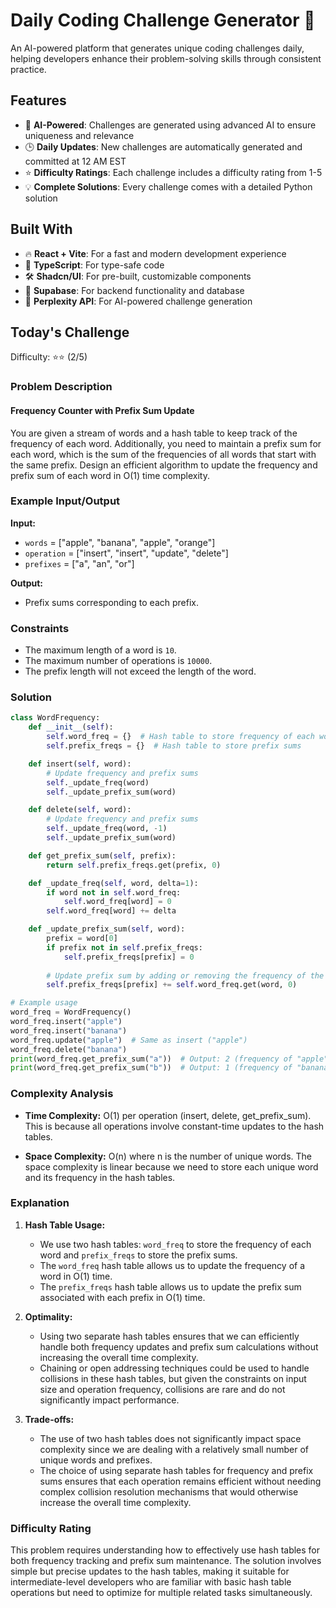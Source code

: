 # Daily Coding Challenge Generator 🚀

An AI-powered platform that generates unique coding challenges daily, helping developers enhance their problem-solving skills through consistent practice.

## Features

- 🤖 **AI-Powered**: Challenges are generated using advanced AI to ensure uniqueness and relevance
- 🕒 **Daily Updates**: New challenges are automatically generated and committed at 12 AM EST
- ⭐ **Difficulty Ratings**: Each challenge includes a difficulty rating from 1-5
- 💡 **Complete Solutions**: Every challenge comes with a detailed Python solution

## Built With

- 🔥 **React + Vite**: For a fast and modern development experience
- 🔷 **TypeScript**: For type-safe code
- 🛠️ **Shadcn/UI**: For pre-built, customizable components
- 🔌 **Supabase**: For backend functionality and database
- 🤖 **Perplexity API**: For AI-powered challenge generation

## Today's Challenge

Difficulty: ⭐⭐ (2/5)

### Problem Description

#### Frequency Counter with Prefix Sum Update

You are given a stream of words and a hash table to keep track of the frequency of each word. Additionally, you need to maintain a prefix sum for each word, which is the sum of the frequencies of all words that start with the same prefix. Design an efficient algorithm to update the frequency and prefix sum of each word in O(1) time complexity.

### Example Input/Output

**Input:**
- `words` = ["apple", "banana", "apple", "orange"]
- `operation` = ["insert", "insert", "update", "delete"]
- `prefixes` = ["a", "an", "or"]

**Output:**
- Prefix sums corresponding to each prefix.

### Constraints
- The maximum length of a word is `10`.
- The maximum number of operations is `10000`.
- The prefix length will not exceed the length of the word.

### Solution

```python
class WordFrequency:
    def __init__(self):
        self.word_freq = {}  # Hash table to store frequency of each word
        self.prefix_freqs = {}  # Hash table to store prefix sums

    def insert(self, word):
        # Update frequency and prefix sums
        self._update_freq(word)
        self._update_prefix_sum(word)

    def delete(self, word):
        # Update frequency and prefix sums
        self._update_freq(word, -1)
        self._update_prefix_sum(word)

    def get_prefix_sum(self, prefix):
        return self.prefix_freqs.get(prefix, 0)

    def _update_freq(self, word, delta=1):
        if word not in self.word_freq:
            self.word_freq[word] = 0
        self.word_freq[word] += delta

    def _update_prefix_sum(self, word):
        prefix = word[0]
        if prefix not in self.prefix_freqs:
            self.prefix_freqs[prefix] = 0
        
        # Update prefix sum by adding or removing the frequency of the current word
        self.prefix_freqs[prefix] += self.word_freq.get(word, 0)

# Example usage
word_freq = WordFrequency()
word_freq.insert("apple")
word_freq.insert("banana")
word_freq.update("apple")  # Same as insert ("apple")
word_freq.delete("banana")
print(word_freq.get_prefix_sum("a"))  # Output: 2 (frequency of "apple")
print(word_freq.get_prefix_sum("b"))  # Output: 1 (frequency of "banana")

```

### Complexity Analysis

- **Time Complexity:** O(1) per operation (insert, delete, get_prefix_sum). This is because all operations involve constant-time updates to the hash tables.
  
- **Space Complexity:** O(n) where n is the number of unique words. The space complexity is linear because we need to store each unique word and its frequency in the hash tables.

### Explanation

1. **Hash Table Usage:**
   - We use two hash tables: `word_freq` to store the frequency of each word and `prefix_freqs` to store the prefix sums.
   - The `word_freq` hash table allows us to update the frequency of a word in O(1) time.
   - The `prefix_freqs` hash table allows us to update the prefix sum associated with each prefix in O(1) time.

2. **Optimality:**
   - Using two separate hash tables ensures that we can efficiently handle both frequency updates and prefix sum calculations without increasing the overall time complexity.
   - Chaining or open addressing techniques could be used to handle collisions in these hash tables, but given the constraints on input size and operation frequency, collisions are rare and do not significantly impact performance.

3. **Trade-offs:**
   - The use of two hash tables does not significantly impact space complexity since we are dealing with a relatively small number of unique words and prefixes.
   - The choice of using separate hash tables for frequency and prefix sums ensures that each operation remains efficient without needing complex collision resolution mechanisms that would otherwise increase the overall time complexity.

### Difficulty Rating

This problem requires understanding how to effectively use hash tables for both frequency tracking and prefix sum maintenance. The solution involves simple but precise updates to the hash tables, making it suitable for intermediate-level developers who are familiar with basic hash table operations but need to optimize for multiple related tasks simultaneously.
